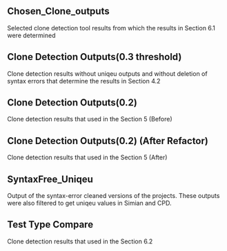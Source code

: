 
## Chosen_Clone_outputs

Selected clone detection tool results from which the results in Section 6.1 were determined

## Clone Detection Outputs(0.3 threshold)

Clone detection results without uniqeu outputs and without deletion of syntax errors that determine the results in Section 4.2

## Clone Detection Outputs(0.2)

Clone detection results that used in the Section 5 (Before)

## Clone Detection Outputs(0.2) (After Refactor)

Clone detection results that used in the Section 5 (After)

## SyntaxFree_Uniqeu

Output of the syntax-error cleaned versions of the projects. These outputs were also filtered to get uniqeu values in Simian and CPD.

## Test Type Compare

Clone detection results that used in the Section 6.2
